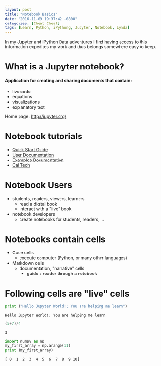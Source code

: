 ```yaml
---
layout: post
title: "Notebook Basics"
date: "2016-11-09 19:37:42 -0800"
categories: [Cheat Cheat]
tags: [Learn, Python, iPythong, Jupyter, Notebook, Lynda]
---
```


In my Jupyter and iPython Data adventures I find having access to this information expedites my work and thus belongs somewhere easy to keep.
# What is a Jupyter notebook?

#### Application for creating and sharing documents that contain:
- live code
- equations
- visualizations
- explanatory text

Home page: http://jupyter.org/

# Notebook tutorials
- [Quick Start Guide](https://jupyter-notebook-beginner-guide.readthedocs.io/en/latest/)
- [User Documentation](http://jupyter-notebook.readthedocs.io/en/latest/)
- [Examples Documentation](http://jupyter-notebook.readthedocs.io/en/latest/examples/Notebook/examples_index.html)
- [Cal Tech](http://bebi103.caltech.edu/2015/tutorials/t0b_intro_to_jupyter_notebooks.html)

# Notebook Users
- students, readers, viewers, learners
    - read a digital book
    - interact with a "live" book
- notebook developers
    - create notebooks for students, readers, ...

# Notebooks contain cells
- Code cells
    - execute computer (Python, or many other languages)
- Markdown cells
    - documentation, "narrative" cells
        - guide a reader through a notebook

# Following cells are "live" cells


```python
print ("Hello Jupyter World!; You are helping me learn")
```

    Hello Jupyter World!; You are helping me learn



```python
(5+7)/4
```




    3




```python
import numpy as np
my_first_array = np.arange(11)
print (my_first_array)
```

    [ 0  1  2  3  4  5  6  7  8  9 10]
